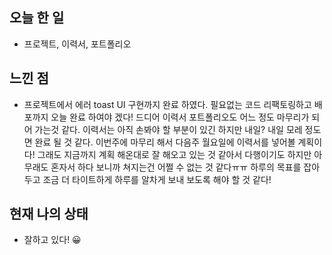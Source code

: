 ## 오늘 한 일
 - 프로젝트, 이력서, 포트폴리오

## 느낀 점
 - 프로젝트에서 에러 toast UI 구현까지 완료 하였다. 필요없는 코드 리팩토링하고 배포까지 오늘 완료 하여야 겠다! 
 드디어 이력서 포트폴리오도 어느 정도 마무리가 되어 가는것 같다. 이력서는 아직 손봐야 할 부분이 있긴 하지만 내일? 내일 모레 정도면 완료 될 것 같다.
 이번주에 마무리 해서 다음주 월요일에 이력서를 넣어볼 계획이다! 그래도 지금까지 계획 해온대로 잘 해오고 있는 것 같아서 다행이기도 하지만 아무래도 혼자서 하다 보니까
 쳐지는건 어쩔 수 없는 것 같다ㅠㅠ 하루의 목표를 잡아두고 조금 더 타이트하게 하루를 알차게 보내 보도록 해야 할 것 같다!
 
## 현재 나의 상태 
 - 잘하고 있다! 😀
